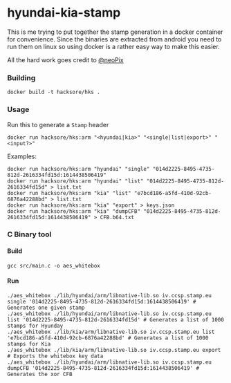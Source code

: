 # hyundai-kia-stamp

This is me trying to put together the stamp generation in a docker container for convenience. Since the binaries are extracted from android you need to run them on linux so using docker is a rather easy way to make this easier.

All the hard work goes credit to [@neoPix](https://github.com/neoPix)

### Building

```
docker build -t hacksore/hks .
```

### Usage

Run this to generate a `Stamp` header

```
docker run hacksore/hks:arm "<hyundai|kia>" "<single|list|export>" "<input?>"
```

Examples:

```
docker run hacksore/hks:arm "hyundai" "single" "014d2225-8495-4735-812d-2616334fd15d:1614438506419"
docker run hacksore/hks:arm "hyundai" "list" "014d2225-8495-4735-812d-2616334fd15d" > list.txt
docker run hacksore/hks:arm "kia" "list" "e7bcd186-a5fd-410d-92cb-6876a42288bd" > list.txt
docker run hacksore/hks:arm "kia" "export" > keys.json
docker run hacksore/hks:arm "kia" "dumpCFB" "014d2225-8495-4735-812d-2616334fd15d:1614438506419" > CFB.b64.txt
```

### C Binary tool

#### Build

```
gcc src/main.c -o aes_whitebox
```

#### Run

```
./aes_whitebox ./lib/hyundai/arm/libnative-lib.so iv.ccsp.stamp.eu single '014d2225-8495-4735-812d-2616334fd15d:1614438506419' # Generates one given stamp
./aes_whitebox ./lib/hyundai/arm/libnative-lib.so iv.ccsp.stamp.eu list '014d2225-8495-4735-812d-2616334fd15d' # Generates a list of 1000 stamps for Hyunday
./aes_whitebox ./lib/kia/arm/libnative-lib.so iv.ccsp.stamp.eu list 'e7bcd186-a5fd-410d-92cb-6876a42288bd' # Generates a list of 1000 stamps for Kia
./aes_whitebox ./lib/kia/arm/libnative-lib.so iv.ccsp.stamp.eu export # Exports the whitebox key data
./aes_whitebox ./lib/hyundai/arm/libnative-lib.so iv.ccsp.stamp.eu dumpCFB '014d2225-8495-4735-812d-2616334fd15d:1614438506419' # Generates the xor CFB
```